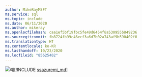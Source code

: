 ```yaml
---
author: MikeRayMSFT
ms.service: sql
ms.topic: include
ms.date: 06/11/2020
ms.author: mikeray
ms.openlocfilehash: caa1ef5bf19fbc5fe49d6454f8a530955b849236
ms.sourcegitcommit: fb8724fb99c46ecf3a6d7b02a743af9b590402f0
ms.translationtype: HT
ms.contentlocale: ko-KR
ms.lasthandoff: 10/23/2020
ms.locfileid: "85625402"
---
```

<Token>![예](../media/yes-icon.png)[!INCLUDE [ssazuremi_md](../ssazuremi_md.md)]</Token>

